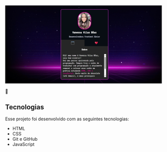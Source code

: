![Exemplo de Imagem](https://github.com/Vanvilas/mini-portfolio-mapadev/blob/main/screenshots-miniportfolio.jpeg)

🚀 <h2>Tecnologias</h2>

Esse projeto foi desenvolvido com as seguintes tecnologias:

- HTML
- CSS
- Git e GitHub
- JavaScript
